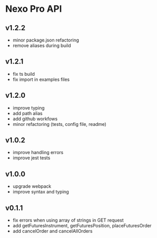# Nexo Pro API

## v1.2.2

- minor package.json refactoring
- remove aliases during build

## v1.2.1

- fix ts build
- fix import in examples files

## v1.2.0

- improve typing
- add path alias
- add github workfows
- minor refactoring (tests, config file, readme)

## v1.0.2

- improve handling errors
- improve jest tests

## v1.0.0

- upgrade webpack
- improve syntax and typing

## v0.1.1

- fix errors when using array of strings in GET request
- add getFuturesInstrument, getFuturesPosition, placeFuturesOrder
- add cancelOrder and cancelAllOrders
